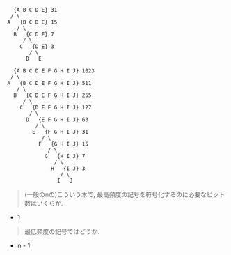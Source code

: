 ```
  {A B C D E} 31
 / \
A   {B C D E} 15
   / \
  B   {C D E} 7
     / \
    C   {D E} 3
       / \
      D   E
```

```
  {A B C D E F G H I J} 1023
 / \
A   {B C D E F G H I J} 511
   / \
  B   {C D E F G H I J} 255
     / \
    C   {D E F G H I J} 127
       / \
      D   {E F G H I J} 63
         / \
        E   {F G H I J} 31
           / \
          F   {G H I J} 15
             / \
            G   {H I J} 7
               / \
              H   {I J} 3
                 / \
                I   J
```

> (一般のnの)こういう木で, 最高頻度の記号を符号化するのに必要なビット数はいくらか.

* 1

> 最低頻度の記号ではどうか.

* n - 1
